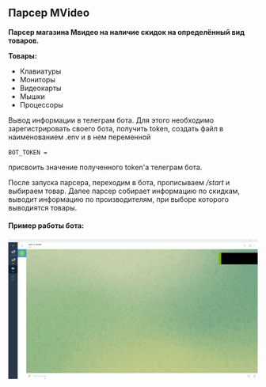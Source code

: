 ## Парсер MVideo 
**Парсер магазина Мвидео на наличие скидок на определённый вид товаров.**

**Товары:**
- Клавиатуры
- Мониторы
- Видеокарты
- Мышки
- Процессоры

Вывод информации в телеграм бота. Для этого необходимо зарегистрировать своего бота, получить token, создать файл в наименованием .env и в нем переменной 

```
BOT_TOKEN =
```
присвоить значение полученного token'a телеграм бота.

После запуска парсера, переходим в бота, прописываем _/start_ и выбираем товар. Далее парсер собирает информацию по скидкам, выводит информацию по производителям, при выборе которого выводиятся товары.

#### Пример работы бота:
![](Botwork.gif)